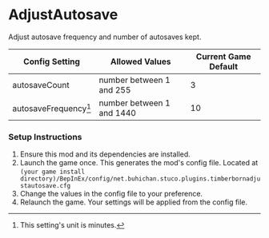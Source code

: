 # AdjustAutosave
Adjust autosave frequency and number of autosaves kept.

|Config Setting |Allowed Values|    Current Game Default|
|---|---|---|
|autosaveCount   |number between 1 and 255| 3|
|autosaveFrequency[^1]   |number between 1 and 1440| 10|

[^1]: This setting's unit is minutes.

### **Setup Instructions**
1. Ensure this mod and its dependencies are installed.
2. Launch the game once. This generates the mod's config file. Located at `(your game install directory)/BepInEx/config/net.buhichan.stuco.plugins.timberbornadjustautosave.cfg`
3. Change the values in the config file to your preference.
4. Relaunch the game. Your settings will be applied from the config file.
